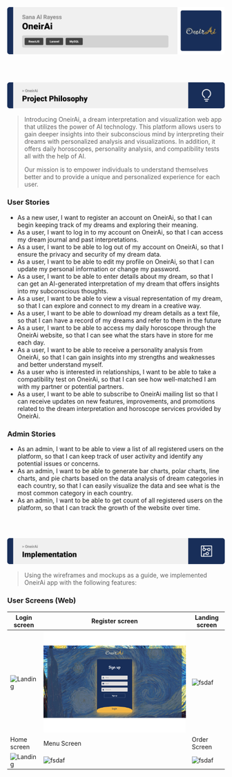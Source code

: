 <img src="./readme/title1.svg"/>

<br><br>

<!-- project philosophy -->
<img src="./readme/title2.svg"/>

>Introducing OneirAi, a dream interpretation and visualization web app that utilizes the power of AI technology. This platform allows users to gain deeper insights into their subconscious mind by interpreting their dreams with personalized analysis and visualizations. In addition, it offers daily horoscopes, personality analysis, and compatibility tests all with the help of AI. 
>
> Our mission is to empower individuals to understand themselves better and to provide a unique and personalized experience for each user.

### User Stories
- As a new user, I want to register an account on OneirAi, so that I can begin keeping track of my dreams and exploring their meaning.
- As a user, I want to log in to my account on OneirAi, so that I can access my dream journal and past interpretations.
- As a user, I want to be able to log out of my account on OneirAi, so that I ensure the privacy and security of my dream data.
- As a user, I want to be able to edit my profile on OneirAi, so that I can update my personal information or change my password.
- As a user, I want to be able to enter details about my dream, so that I can get an AI-generated interpretation of my dream that offers insights into my subconscious thoughts.
- As a user, I want to be able to view a visual representation of my dream, so that I can explore and connect to my dream in a creative way.
- As a user, I want to be able to download my dream details as a text file, so that I can have a record of my dreams and refer to them in the future
- As a user, I want to be able to access my daily horoscope through the OneirAi website, so that I can see what the stars have in store for me each day.
- As a user, I want to be able to receive a personality analysis from OneirAi, so that I can gain insights into my strengths and weaknesses and better understand myself.
- As a user who is interested in relationships, I want to be able to take a compatibility test on OneirAi, so that I can see how well-matched I am with my partner or potential partners.
- As a user, I want to be able to subscribe to OneirAi mailing list so that I can receive updates on new features, improvements, and promotions related to the dream interpretation and horoscope services provided by OneirAi.

### Admin Stories
- As an admin, I want to be able to view a list of all registered users on the platform, so that I can keep track of user activity and identify any potential issues or concerns.
- As an admin, I want to be able to generate bar charts, polar charts, line charts, and pie charts based on the data analysis of dream categories in each country, so that I can easily visualize the data and see what is the most common category in each country.
- As an admin, I want to be able to get count of all registered users on the platform, so that I can track the growth of the website over time.



<br><br>

<!-- Implementation -->
<img src="./readme/title4.svg"/>

> Using the wireframes and mockups as a guide, we implemented OneirAi app with the following features:

### User Screens (Web)
| Login screen  | Register screen |  Landing screen |
| ---| ---| ---|
| ![Landing](./readme/demo/login.svg) | ![fsdaf](./readme/demo/signup.svg) | ![fsdaf](./readme/demo/1440x1024.png) |
| Home screen  | Menu Screen | Order Screen |
| ![Landing](./readme/demo/1440x1024.png) | ![fsdaf](./readme/demo/1440x1024.png) | ![fsdaf](./readme/demo/1440x1024.png) |

<br><br>